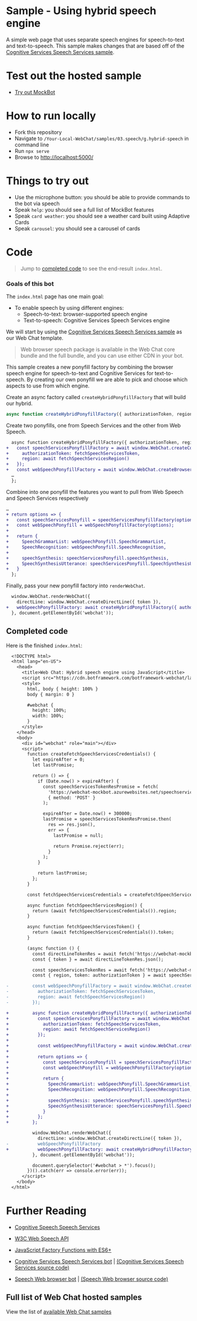 # Sample - Using hybrid speech engine

A simple web page that uses separate speech engines for speech-to-text and text-to-speech. This sample makes changes that are based off of the [Cognitive Services Speech Services sample](./../03.speech/b.cognitive-speech-services-js/README.md).

# Test out the hosted sample

-  [Try out MockBot](https://microsoft.github.io/BotFramework-WebChat/03.speech/g.hybrid-speech)

# How to run locally

-  Fork this repository
-  Navigate to `/Your-Local-WebChat/samples/03.speech/g.hybrid-speech` in command line
-  Run `npx serve`
-  Browse to [http://localhost:5000/](http://localhost:5000/)

# Things to try out

-  Use the microphone button: you should be able to provide commands to the bot via speech
-  Speak `help`: you should see a full list of MockBot features
-  Speak `card weather`: you should see a weather card built using Adaptive Cards
-  Speak `carousel`: you should see a carousel of cards

# Code

> Jump to [completed code](#completed-code) to see the end-result `index.html`.

### Goals of this bot

The `index.html` page has one main goal:

-  To enable speech by using different engines:
   -  Speech-to-text: browser-supported speech engine
   -  Text-to-speech: Cognitive Services Speech Services engine

We will start by using the [Cognitive Services Speech Services sample](./../03.speech/b.cognitive-speech-services-js/README.md) as our Web Chat template.

> Web browser speech package is available in the Web Chat core bundle and the full bundle, and you can use either CDN in your bot.

This sample creates a new ponyfill factory by combining the browser speech engine for speech-to-text and Cognitive Services for text-to-speech. By creating our own ponyfill we are able to pick and choose which aspects to use from which engine.

Create an async factory called `createHybridPonyfillFactory` that will build our hybrid.

```js
async function createHybridPonyfillFactory({ authorizationToken, region }) {…}
```

Create two ponyfills, one from Speech Services and the other from Web Speech.

```diff
  async function createHybridPonyfillFactory({ authorizationToken, region }) {
+   const speechServicesPonyfillFactory = await window.WebChat.createCognitiveServicesSpeechServicesPonyfillFactory({
+     authorizationToken: fetchSpeechServicesToken,
+     region: await fetchSpeechServicesRegion()
+   });
+   const webSpeechPonyfillFactory = await window.WebChat.createBrowserWebSpeechPonyfillFactory();
  …
  };
```

Combine into one ponyfill the features you want to pull from Web Speech and Speech Services respectively

```diff
…
+ return options => {
+   const speechServicesPonyfill = speechServicesPonyfillFactory(options);
+   const webSpeechPonyfill = webSpeechPonyfillFactory(options);
+
+   return {
+     SpeechGrammarList: webSpeechPonyfill.SpeechGrammarList,
+     SpeechRecognition: webSpeechPonyfill.SpeechRecognition,
+
+     speechSynthesis: speechServicesPonyfill.speechSynthesis,
+     SpeechSynthesisUtterance: speechServicesPonyfill.SpeechSynthesisUtterance
+   }
  };

```

Finally, pass your new ponyfill factory into `renderWebChat`.

```diff
  window.WebChat.renderWebChat({
    directLine: window.WebChat.createDirectLine({ token }),
+   webSpeechPonyfillFactory: await createHybridPonyfillFactory({ authorizationToken, region })
  }, document.getElementById('webchat'));
```

## Completed code

Here is the finished `index.html`:

```diff
  <!DOCTYPE html>
  <html lang="en-US">
    <head>
      <title>Web Chat: Hybrid speech engine using JavaScript</title>
      <script src="https://cdn.botframework.com/botframework-webchat/latest/webchat.js"></script>
      <style>
        html, body { height: 100% }
        body { margin: 0 }

        #webchat {
          height: 100%;
          width: 100%;
        }
      </style>
    </head>
    <body>
      <div id="webchat" role="main"></div>
      <script>
        function createFetchSpeechServicesCredentials() {
          let expireAfter = 0;
          let lastPromise;

          return () => {
            if (Date.now() > expireAfter) {
              const speechServicesTokenResPromise = fetch(
                'https://webchat-mockbot.azurewebsites.net/speechservices/token',
                { method: 'POST' }
              );

              expireAfter = Date.now() + 300000;
              lastPromise = speechServicesTokenResPromise.then(
                res => res.json(),
                err => {
                  lastPromise = null;

                  return Promise.reject(err);
                }
              );
            }

            return lastPromise;
          };
        }

        const fetchSpeechServicesCredentials = createFetchSpeechServicesCredentials();

        async function fetchSpeechServicesRegion() {
          return (await fetchSpeechServicesCredentials()).region;
        }

        async function fetchSpeechServicesToken() {
          return (await fetchSpeechServicesCredentials()).token;
        }

        (async function () {
          const directLineTokenRes = await fetch('https://webchat-mockbot.azurewebsites.net/directline/token', { method: 'POST' });
          const { token } = await directLineTokenRes.json();

          const speechServicesTokenRes = await fetch('https://webchat-mockbot.azurewebsites.net/speechservices/token', { method: 'POST' });
          const { region, token: authorizationToken } = await speechServicesTokenRes.json();

-         const webSpeechPonyfillFactory = await window.WebChat.createCognitiveServicesSpeechServicesPonyfillFactory({
-           authorizationToken: fetchSpeechServicesToken,
-           region: await fetchSpeechServicesRegion()
-         });

+         async function createHybridPonyfillFactory({ authorizationToken, region }) {
+           const speechServicesPonyfillFactory = await window.WebChat.createCognitiveServicesSpeechServicesPonyfillFactory({
+             authorizationToken: fetchSpeechServicesToken,
+             region: await fetchSpeechServicesRegion()
+           });
+
+           const webSpeechPonyfillFactory = await window.WebChat.createBrowserWebSpeechPonyfillFactory();
+
+           return options => {
+             const speechServicesPonyfill = speechServicesPonyfillFactory(options);
+             const webSpeechPonyfill = webSpeechPonyfillFactory(options);
+
+             return {
+               SpeechGrammarList: webSpeechPonyfill.SpeechGrammarList,
+               SpeechRecognition: webSpeechPonyfill.SpeechRecognition,
+
+               speechSynthesis: speechServicesPonyfill.speechSynthesis,
+               SpeechSynthesisUtterance: speechServicesPonyfill.SpeechSynthesisUtterance
+             }
+           };
+         };

          window.WebChat.renderWebChat({
            directLine: window.WebChat.createDirectLine({ token }),
-           webSpeechPonyfillFactory
+           webSpeechPonyfillFactory: await createHybridPonyfillFactory({ authorizationToken, region })
          }, document.getElementById('webchat'));

          document.querySelector('#webchat > *').focus();
        })().catch(err => console.error(err));
      </script>
    </body>
  </html>
```

# Further Reading

-  [Cognitive Speech Speech Services](https://azure.microsoft.com/en-us/services/cognitive-services/speech-services/)
-  [W3C Web Speech API](https://w3c.github.io/speech-api/)
-  [JavaScript Factory Functions with ES6+](https://medium.com/javascript-scene/javascript-factory-functions-with-es6-4d224591a8b1)

-  [Cognitive Services Speech Services bot](https://microsoft.github.io/BotFramework-WebChat/03.speech/b.cognitive-speech-services-js) | [(Cognitive Services Speech Services source code)](https://github.com/microsoft/BotFramework-WebChat/tree/master/samples/03.speech/b.cognitive-speech-services-js)
-  [Speech Web browser bot](https://microsoft.github.io/BotFramework-WebChat/03.speech/g.hybrid-speech) | [(Speech Web browser source code)](https://github.com/microsoft/BotFramework-WebChat/tree/master/samples/03.speech/g.hybrid-speech)

## Full list of Web Chat hosted samples

View the list of [available Web Chat samples](https://github.com/microsoft/BotFramework-WebChat/tree/master/samples)
